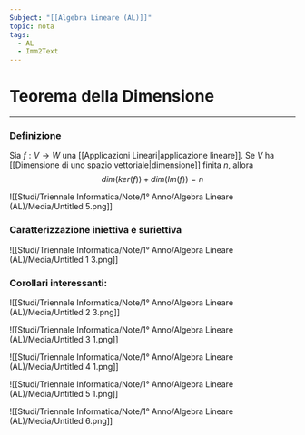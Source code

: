 ```yaml
---
Subject: "[[Algebra Lineare (AL)]]"
topic: nota
tags:
  - AL
  - Imm2Text
---
```


# Teorema della Dimensione
---

### Definizione
Sia $f : V \rightarrow W$ una [[Applicazioni Lineari|applicazione lineare]]. Se $V$ ha [[Dimensione di uno spazio vettoriale|dimensione]] finita $n$, allora
$$
dim(ker(f)) + dim(Im(f)) =n
$$

![[Studi/Triennale Informatica/Note/1° Anno/Algebra Lineare (AL)/Media/Untitled 5.png]]

### Caratterizzazione iniettiva e suriettiva

![[Studi/Triennale Informatica/Note/1° Anno/Algebra Lineare (AL)/Media/Untitled 1 3.png]]

### Corollari interessanti:

![[Studi/Triennale Informatica/Note/1° Anno/Algebra Lineare (AL)/Media/Untitled 2 3.png]]

![[Studi/Triennale Informatica/Note/1° Anno/Algebra Lineare (AL)/Media/Untitled 3 1.png]]

![[Studi/Triennale Informatica/Note/1° Anno/Algebra Lineare (AL)/Media/Untitled 4 1.png]]

![[Studi/Triennale Informatica/Note/1° Anno/Algebra Lineare (AL)/Media/Untitled 5 1.png]]

![[Studi/Triennale Informatica/Note/1° Anno/Algebra Lineare (AL)/Media/Untitled 6.png]]
